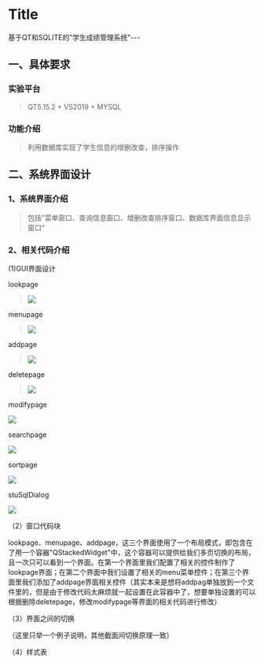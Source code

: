 #   Title
基于QT和SQLITE的"学生成绩管理系统"---


## 一、具体要求

###  实验平台

> QT5.15.2 + VS2019 + MYSQL

### 功能介绍

> 利用数据库实现了学生信息的增删改查，排序操作

## 二、系统界面设计

### 1、系统界面介绍

>包括”菜单窗口、查询信息窗口、增删改查排序窗口、数据库界面信息显示窗口“

### 2、相关代码介绍

(1)GUI界面设计

lookpage

><img src = "C:\Users\华为\Pictures\1.png"/>

menupage

> <img src = "C:\Users\华为\Pictures\2.png"/>

addpage

> <img src = "C:\Users\华为\Pictures\3.png"/>

deletepage

> <img src = "C:\Users\华为\Pictures\4.png"/>

modifypage

 <img src = "C:\Users\华为\Pictures\5.png"/>

searchpage

<img src = "C:\Users\华为\Pictures\6.png"/>

sortpage

 <img src = "C:\Users\华为\Pictures\8.png"/>

stuSqlDialog

<img src = "C:\Users\华为\Pictures\sql.png"/>



（2）窗口代码块

lookpage、menupage、addpage，这三个界面使用了一个布局模式，即包含在了用一个容器"QStackedWidget"中，这个容器可以提供给我们多页切换的布局，且一次只可以看到一个界面。在第一个界面里我们配置了相关的控件制作了lookpage界面；在第二个界面中我们设置了相关的menu菜单控件；在第三个界面里我们添加了addpage界面相关控件（其实本来是想将addpag单独放到一个文件里的，但是由于修改代码太麻烦就一起设置在此容器中了，想要单独设置的可以根据删除deletepage，修改modifypage等界面的相关代码进行修改）



（3）界面之间的切换

（这里只举一个例子说明，其他截面间切换原理一致）

（4）样式表



